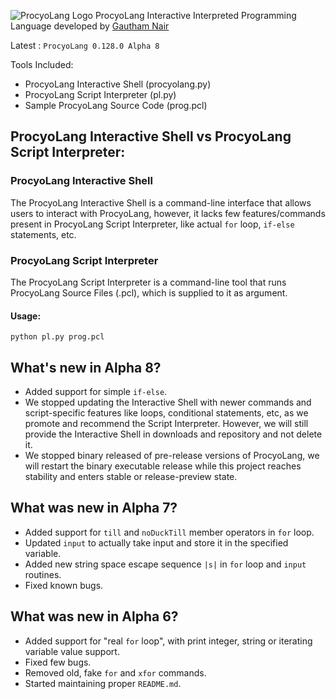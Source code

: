 ![ProcyoLang Logo](https://github.com/ProcyonisSoftware/ProcyonComponentsLogos/blob/06fa759e799c31f77d4e35e31bd7c8dbe6b5c5bd/ProcyoLang.png)
ProcyoLang Interactive Interpreted Programming Language developed by [Gautham Nair](https://github.com/gauthamnair2005)

Latest : `ProcyoLang 0.128.0 Alpha 8`

Tools Included:
* ProcyoLang Interactive Shell (procyolang.py)
* ProcyoLang Script Interpreter (pl.py)
* Sample ProcyoLang Source Code (prog.pcl)

## ProcyoLang Interactive Shell vs ProcyoLang Script Interpreter:
### ProcyoLang Interactive Shell
The ProcyoLang Interactive Shell is a command-line interface that allows users to interact with ProcyoLang, however, it lacks few features/commands present in ProcyoLang Script Interpreter, like actual `for` loop, `if-else` statements, etc.
### ProcyoLang Script Interpreter
The ProcyoLang Script Interpreter is a command-line tool that runs ProcyoLang Source Files (.pcl), which is supplied to it as argument.

#### Usage:
`python pl.py prog.pcl`

## What's new in Alpha 8?
* Added support for simple `if-else`.
* We stopped updating the Interactive Shell with newer commands and script-specific features like loops, conditional statements, etc, as we promote and recommend the Script Interpreter. However, we will still provide the Interactive Shell in downloads and repository and not delete it.
* We stopped binary released of pre-release versions of ProcyoLang, we will restart the binary executable release while this project reaches stability and enters stable or release-preview state.

## What was new in Alpha 7?
* Added support for `till` and `noDuckTill` member operators in `for` loop.
* Updated `input` to actually take input and store it in the specified variable.
* Added new string space escape sequence `|s|` in `for` loop and `input` routines.
* Fixed known bugs.

## What was new in Alpha 6?
* Added support for "real `for` loop", with print integer, string or iterating variable value support.
* Fixed few bugs.
* Removed old, fake `for` and `xfor` commands.
* Started maintaining proper `README.md`.
